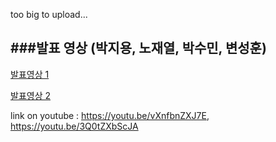 
too big to upload...

###발표 영상 (박지용, 노재열, 박수민, 변성훈)
---
[발표영상 1](https://youtu.be/3Q0tZXbScJA)

[발표영상 2](https://youtu.be/vXnfbnZXJ7E)


link on youtube : https://youtu.be/vXnfbnZXJ7E,  https://youtu.be/3Q0tZXbScJA
